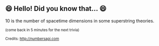 ## :smile: Hello! Did you know that... :smile:
10 is the number of spacetime dimensions in some superstring theories.

<sup>(come back in 5 minutes for the next trivia)</sup>


<sup>Credits: http://numbersapi.com</sup>
